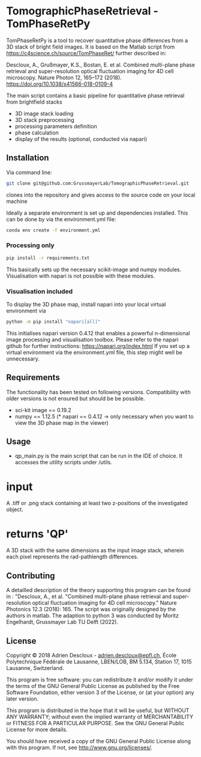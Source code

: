 # TomographicPhaseRetrieval - TomPhaseRetPy

TomPhaseRetPy is a tool to recover quantitative phase differences from a 3D stack of bright field images.
It is based on the Matlab script from https://c4science.ch/source/TomPhaseRet/ further described in: 

Descloux, A., Grußmayer, K.S., Bostan, E. et al. Combined multi-plane phase retrieval and super-resolution optical fluctuation imaging for 4D cell microscopy. 
Nature Photon 12, 165–172 (2018).
https://doi.org/10.1038/s41566-018-0109-4

The main script contains a basic pipeline for quantitative phase retrieval from brightfield stacks
* 3D image stack loading
* 3D stack preprocessing
* processing parameters definition
* phase calculation
* display of the results (optional, conducted via napari) 

## Installation
Via command line:
```sh 
git clone git@github.com:GrussmayerLab/TomographicPhaseRetrieval.git
```
clones into the repository and gives access to the source code on your local machine

Ideally a separate environment is set up and dependencies installed.
This can be done by via the environment.yml file: 
```sh
conda env create -f environment.yml 
```

### Processing only 
```sh
pip install -r requirements.txt 
```
This basically sets up the necessary scikit-image and numpy modules. 
Visualisation with napari is not possible with these modules. 

### Visualisation included 
To display the 3D phase map, install napari into your local virtual environment via 
```sh
python -m pip install "napari[all]"
```
This initialises napari version 0.4.12 that enables a powerful n-dimensional image processing and visualisation toolbox.
Please refer to the napari github for further instructions: https://napari.org/index.html 
If you set up a virtual environment via the environment.yml file, this step might well be unnecessary. 

## Requirements
The functionality has been tested on following versions. 
Compatibility with older versions is not ensured but should be be possible.  
 * sci-kit image == 0.19.2
 * numpy == 1.12.5
 (* napari == 0.4.12 -> only necessary when you want to view the 3D phase map in the viewer)
 
## Usage
 
* qp_main.py is the main script that can be run in the IDE of choice. It accesses the utility scripts under /utils. 

# input
A .tiff or .png stack containing at least two z-positions of the investigated object.

# returns 'QP'
A 3D stack with the same dimensions as the input image stack, wherein each pixel represents the rad-pathlength differences. 

## Contributing
A detailled description of the theory supporting this program can be found in : "Descloux, A., et al. "Combined multi-plane phase retrieval and super-resolution optical fluctuation imaging for 4D cell microscopy." Nature Photonics 12.3 (2018): 165.
The script was originally designed by the authors in matlab. 
The adaption to python 3 was conducted by Moritz Engelhardt, Grussmayer Lab TU Delft (2022). 
## License
Copyright © 2018 Adrien Descloux - adrien.descloux@epfl.ch, École Polytechnique Fédérale de Lausanne, LBEN/LOB, BM 5.134, Station 17, 1015 Lausanne, Switzerland.

This program is free software: you can redistribute it and/or modify it under the terms of the GNU General Public License as published by the Free Software Foundation, either version 3 of the License, or (at your option) any later version.

This program is distributed in the hope that it will be useful, but WITHOUT ANY WARRANTY; without even the implied warranty of MERCHANTABILITY or FITNESS FOR A PARTICULAR PURPOSE. See the GNU General Public License for more details.

You should have received a copy of the GNU General Public License along with this program.  If not, see <http://www.gnu.org/licenses/>.
